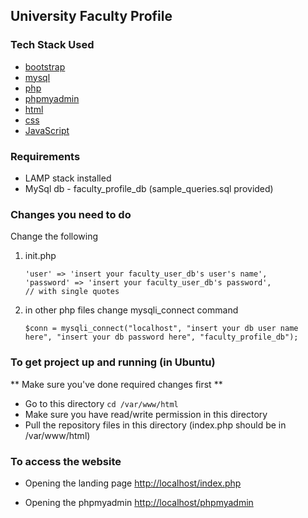 ## University Faculty Profile

### Tech Stack Used

* [bootstrap](https://getbootstrap.com/) 
* [mysql](https://www.mysql.com/) 
* [php](https://www.php.net/) 
* [phpmyadmin](https://www.phpmyadmin.net/) 
* [html](https://developer.mozilla.org/en-US/docs/Web/HTML)
* [css](https://developer.mozilla.org/en-US/docs/Web/CSS)
* [JavaScript](https://developer.mozilla.org/en-US/docs/Web/JavaScript)

### Requirements

- LAMP stack installed
- MySql db - faculty_profile_db (sample_queries.sql provided)
 

### Changes you need to do 
Change the following

1.  init.php 
	```
	'user' => 'insert your faculty_user_db's user's name',
	'password' => 'insert your faculty_user_db's password',
	// with single quotes
	```
2. in other php files
   change mysqli_connect command
	```
	$conn = mysqli_connect("localhost", "insert your db user name here", "insert your db password here", "faculty_profile_db");
	```


### To get project up and running (in Ubuntu)

** Make sure you've done required changes first **

- Go to this directory ```cd /var/www/html```
- Make sure you have read/write permission in this directory
- Pull the repository files in this directory (index.php should be in /var/www/html)

### To access the website

- Opening the landing page
[http://localhost/index.php](http://localhost/index.php)    

- Opening the phpmyadmin
[http://localhost/phpmyadmin](http://localhost/phpmyadmin)







